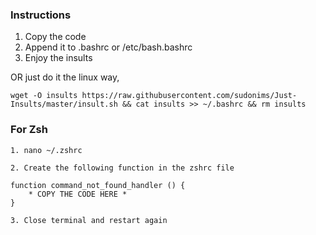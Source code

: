 ### Instructions
1) Copy the code
2) Append it to .bashrc or /etc/bash.bashrc
3) Enjoy the insults

OR just do it the linux way,

```
wget -O insults https://raw.githubusercontent.com/sudonims/Just-Insults/master/insult.sh && cat insults >> ~/.bashrc && rm insults
```

### For Zsh

```
1. nano ~/.zshrc

2. Create the following function in the zshrc file

function command_not_found_handler () {
	* COPY THE CODE HERE *
}

3. Close terminal and restart again
```
